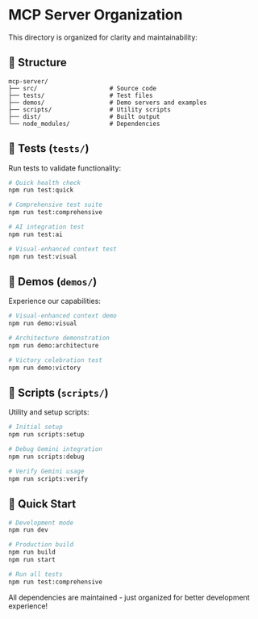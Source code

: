 # MCP Server Organization

This directory is organized for clarity and maintainability:

## 📁 Structure

```
mcp-server/
├── src/                    # Source code
├── tests/                  # Test files
├── demos/                  # Demo servers and examples  
├── scripts/                # Utility scripts
├── dist/                   # Built output
└── node_modules/           # Dependencies
```

## 🧪 Tests (`tests/`)

Run tests to validate functionality:

```bash
# Quick health check
npm run test:quick

# Comprehensive test suite  
npm run test:comprehensive

# AI integration test
npm run test:ai

# Visual-enhanced context test
npm run test:visual
```

## 🎯 Demos (`demos/`)

Experience our capabilities:

```bash
# Visual-enhanced context demo
npm run demo:visual

# Architecture demonstration
npm run demo:architecture

# Victory celebration test
npm run demo:victory
```

## 🔧 Scripts (`scripts/`)

Utility and setup scripts:

```bash
# Initial setup
npm run scripts:setup

# Debug Gemini integration
npm run scripts:debug

# Verify Gemini usage
npm run scripts:verify
```

## 🚀 Quick Start

```bash
# Development mode
npm run dev

# Production build
npm run build
npm run start

# Run all tests
npm run test:comprehensive
```

All dependencies are maintained - just organized for better development experience!